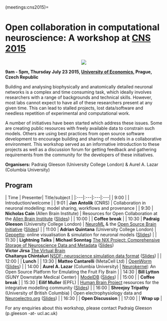 (meetings:cns2015)=
# Open collaboration in computational neuroscience: A workshop at [CNS 2015](http://www.cnsorg.org/cns-2015-workshops-program)

<p align="center"><img src="https://raw.githubusercontent.com/OpenSourceBrain/OSB_Documentation/master/resources/images/CNS2105_WS.png"/></p>

**9am - 5pm, Thursday July 23 2015, [University of Economics](http://www.cnsorg.org/cns-2015-venue), Prague, Czech Republic**

Building and analysing biophysically and anatomically detailed neuronal networks is a complex and time consuming task, which ideally involves researchers with a range of backgrounds and technical skills. However, most labs cannot expect to have all of these researchers present at any given time. This can lead to stalled projects, lost data/software and needless repetition of experimental and computational work. 
 
A number of initiatives have been started which address these issues. Some are creating public resources with freely available data to constrain such models. Others are using best practices from open source software development to encourage building and sharing of models in a collaborative environment. This workshop served as an informative introduction to these projects as well as a discussion forum for getting feedback and gathering requirements from the community for the developers of these initiatives.  

**Organisers:** Padraig Gleeson (University College London) & Aurel A. Lazar (Columbia University)

## Program

| Time |  Presenter| Title/subject |
|:---|:---|:---|:---| 
| 9:00 | | Introduction/welcome  |
| 9:01 | **Jan Antolik** (CNRS) | Collaboration in neuronal modelling: model sharing, workflows and provenance  |
| 9:30 | **Nicholas Cain** (Allen Brain Institute) | Resources for Open Collaboration at the [Allen Brain Institute](http://www.brain-map.org/) ([Slides](https://github.com/OpenSourceBrain/OSB_Documentation/raw/master/resources/docs/CNS2015/OCNS_2015_CAIN_FINAL.pdf)) |
| 10:00 | | **Coffee break**  |
| 10:30 | **Padraig Gleeson** (University College London) | [NeuroML](https://neuroml.org) & the [Open Source Brain Initiative](http://opensourcebrain.org/) ([Slides](https://github.com/OpenSourceBrain/OSB_Documentation/raw/master/resources/docs/CNS2015/NeuroML_OSB_Intro.pdf))  |
| 11:00 | **Adrian Quintana** (University College London) | [Geppetto](http://www.geppetto.org/): online visualisation & simulation for neuronal models ([Slides](https://github.com/OpenSourceBrain/OSB_Documentation/raw/master/resources/docs/CNS2015/Geppetto2015OCNS.pdf)) |
| 11:30 | **Lightning Talks**  | **Michael Sonntag** [The NIX Project: Comprehensive Storage of Neuroscience Data and Metadata](https://github.com/G-Node/nix) ([Slides](https://github.com/OpenSourceBrain/OSB_Documentation/raw/master/resources/docs/CNS2015/20150723_CNS_Praha_NIX_V6.pdf))<br/> **Victor Jirsa** [The Virtual Brain](http://www.thevirtualbrain.org)<br/> **Chaitanya Chintaluri** [NSDF: neuroscience simulation data format](https://github.com/nsdf/nsdf) ([Slides](https://github.com/OpenSourceBrain/OSB_Documentation/blob/master/resources/docs/CNS2015/20150723_Prague_NSDF.pdf)) |
| 12:00 | | **Lunch**  |
| 13:30 | **Matteo Cantarelli** (MetaCell Ltd) | [OpenWorm](http://www.openworm.org/) ([Slides](https://github.com/OpenSourceBrain/OSB_Documentation/raw/master/resources/docs/CNS2015/OpenWorm-BuildingDigitalorganisminsoftware.pdf)) |
| 14:00 | **Aurel A. Lazar** (Columbia University) | [Neurokernel](http://neurokernel.github.io/): An Open Source Platform for Emulating the Fruit Fly Brain |
| 14:30 | **Bill Lytton** (SUNY Downstate Medical Center) | [ModelDB](http://senselab.med.yale.edu/ModelDB/) ([Slides](https://github.com/OpenSourceBrain/OSB_Documentation/raw/master/resources/docs/CNS2015/lytton_15jul23_modeldb.pdf)) |
| 15:00 | | **Coffee break**  |
| 15:30 | **Eilif Muller** (EPFL) | [Human Brain Project](https://www.humanbrainproject.eu/) resources for the integrative modelling community ([Slides](https://github.com/OpenSourceBrain/OSB_Documentation/raw/master/resources/docs/CNS2015/Emuller_CNS2015_open_collab_workshop_v2.pdf)) |
| 16:00 | **Shreejoy Tripathy** (University of British Columbia) | Open electrophysiology data and [Neuroelectro.org](http://neuroelectro.org/) ([Slides](https://github.com/OpenSourceBrain/OSB_Documentation/raw/master/resources/docs/CNS2015/cns_2015_tripathy.pptx)) |
| 16:30 | | **Open Discussion**  |
| 17:00 | | **Wrap up**  |

For any enquiries about this workshop, please contact Padraig Gleeson (p.gleeson -at- ucl.ac.uk)


